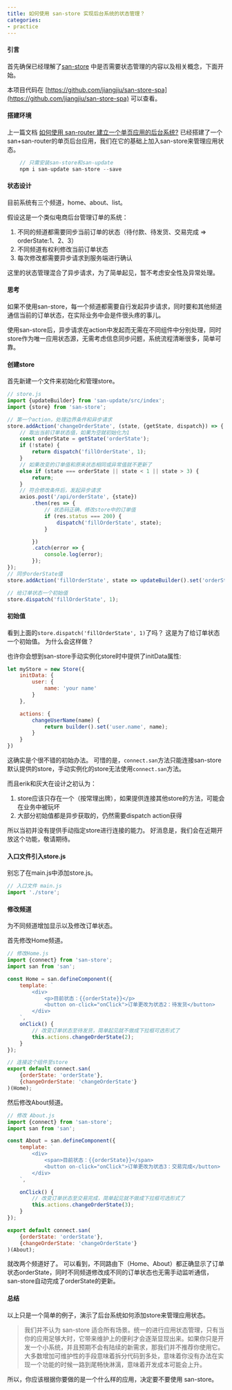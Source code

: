 ```yaml
---
title: 如何使用 san-store 实现后台系统的状态管理？
categories:
- practice
---
```


#### 引言
首先确保已经理解了[san-store](https://github.com/ecomfe/san-store) 中是否需要状态管理的内容以及相关概念，下面开始。

本项目代码在 [https://github.com/jiangjiu/san-store-spa](https://github.com/jiangjiu/san-store-spa) 可以查看。

#### 搭建环境
上一篇文档 [如何使用 san-router 建立一个单页应用的后台系统?](https://ecomfe.github.io/san/practice/san-router-spa/) 已经搭建了一个san+san-router的单页后台应用，我们在它的基础上加入san-store来管理应用状态。

```js
    // 只需安装san-store和san-update
    npm i san-update san-store --save
```

#### 状态设计
目前系统有三个频道，home、about、list。

假设这是一个类似电商后台管理订单的系统：

1. 不同的频道都需要同步当前订单的状态（待付款、待发货、交易完成 => orderState:1、2、3）
2. 不同频道有权利修改当前订单状态
3. 每次修改都需要异步请求到服务端进行确认

这里的状态管理混合了异步请求，为了简单起见，暂不考虑安全性及异常处理。

#### 思考
如果不使用san-store，每一个频道都需要自行发起异步请求，同时要和其他频道通信当前的订单状态，在实际业务中会是件很头疼的事儿。

使用san-store后，异步请求在action中发起而无需在不同组件中分别处理，同时store作为唯一应用状态源，无需考虑信息同步问题，系统流程清晰很多，简单可靠。

#### 创建store
首先新建一个文件来初始化和管理store。

```js
// store.js
import {updateBuilder} from 'san-update/src/index';
import {store} from 'san-store';

// 第一个action，处理边界条件和异步请求
store.addAction('changeOrderState', (state, {getState, dispatch}) => {
    // 取出当前订单状态值，如果为空就初始化为1
    const orderState = getState('orderState');
    if (!state) {
        return dispatch('fillOrderState', 1);
    }
    // 如果改变的订单值和原来状态相同或异常值就不更新了
    else if (state === orderState || state < 1 || state > 3) {
        return;
    }
    // 符合修改条件后，发起异步请求
    axios.post('/api/orderState', {state})
        .then(res => {
            // 状态码正确，修改store中的订单值
            if (res.status === 200) {
                dispatch('fillOrderState', state);
            }

        })
        .catch(error => {
            console.log(error);
        });
});
// 同步orderState值
store.addAction('fillOrderState', state => updateBuilder().set('orderState', state));

// 给订单状态一个初始值
store.dispatch('fillOrderState', 1);
```
#### 初始值
看到上面的`store.dispatch('fillOrderState', 1)`了吗？
这是为了给订单状态一个初始值。
为什么会这样做？

也许你会想到san-store手动实例化store时中提供了initData属性:

```js
let myStore = new Store({
    initData: {
        user: {
            name: 'your name'
        }
    },

    actions: {
        changeUserName(name) {
            return builder().set('user.name', name);
        }
    }
})
```

这确实是个很不错的初始办法。
可惜的是，`connect.san`方法只能连接san-store默认提供的store，手动实例化的store无法使用`connect.san`方法。

而且erik和灰大在设计之初认为：

1. store应该只存在一个（按常理出牌），如果提供连接其他store的方法，可能会在业务中被玩坏
2. 大部分初始值都是异步获取的，仍然需要dispatch action获得

所以当初并没有提供手动指定store进行连接的能力。
好消息是，我们会在近期开放这个功能，敬请期待。

#### 入口文件引入store.js
别忘了在main.js中添加store.js。

```js
// 入口文件 main.js
import './store';
```

#### 修改频道

为不同频道增加显示以及修改订单状态。

首先修改Home频道。

```js
// 修改Home.js
import {connect} from 'san-store';
import san from 'san';

const Home = san.defineComponent({
    template: `
        <div>
            <p>目前状态：{{orderState}}</p>
            <button on-click="onClick">订单更改为状态2：待发货</button>
        </div>
    `,
    onClick() {
        // 改变订单状态至待发货，简单起见就不做成下拉框可选形式了
        this.actions.changeOrderState(2);
    }
});

// 连接这个组件至store
export default connect.san(
    {orderState: 'orderState'},
    {changeOrderState: 'changeOrderState'}
)(Home);

```

然后修改About频道。

```js
// 修改 About.js
import {connect} from 'san-store';
import san from 'san';

const About = san.defineComponent({
    template: `
        <div>
            <span>目前状态：{{orderState}}</span>
            <button on-click="onClick">订单更改为状态3：交易完成</button>
        </div>
    `,

    onClick() {
        // 改变订单状态至交易完成，简单起见就不做成下拉框可选形式了
        this.actions.changeOrderState(3);
    }
});

export default connect.san(
    {orderState: 'orderState'},
    {changeOrderState: 'changeOrderState'}
)(About);
```

就改两个频道好了。
可以看到，不同路由下（Home、About）都正确显示了订单状态orderState，同时不同频道修改成不同的订单状态也无需手动监听通信，san-store自动完成了orderState的更新。

#### 总结
以上只是一个简单的例子，演示了后台系统如何添加store来管理应用状态。

>我们并不认为 san-store 适合所有场景。统一的进行应用状态管理，只有当你的应用足够大时，它带来维护上的便利才会逐渐显现出来。如果你只是开发一个小系统，并且预期不会有陆续的新需求，那我们并不推荐你使用它。大多数增加可维护性的手段意味着拆分代码到多处，意味着你没有办法在实现一个功能的时候一路到尾畅快淋漓，意味着开发成本可能会上升。

所以，你应该根据你要做的是一个什么样的应用，决定要不要使用 san-store。







